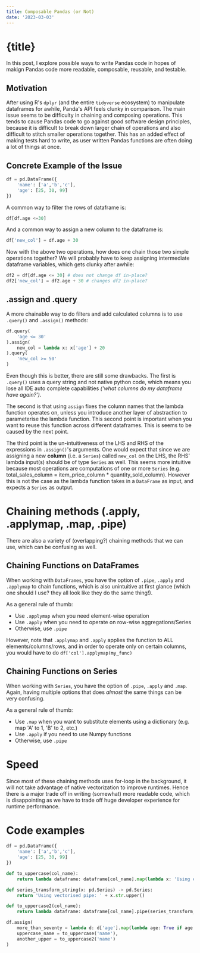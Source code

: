 ```yaml
---
title: Composable Pandas (or Not)
date: '2023-03-03'
---
```


# {title}

In this post, I explore possible ways to write Pandas code in hopes of makign Pandas code more readable, composable, reusable, and testable.

## Motivation

After using R's `dplyr` (and the entire `tidyverse` ecosystem) to manipulate dataframes for awhile, Panda's API feels clunky in comparison.
The main issue seems to be difficulty in chaining and composing operations.
This tends to cause Pandas code to go against good software design principles, because it is difficult to break down larger chain of operations and also difficult to stitch smaller operations together.
This has an added effect of making tests hard to write, as user written Pandas functions are often doing a lot of things at once.

## Concrete Example of the Issue

```py
df = pd.DataFrame({
	'name': ['a','b','c'],
	'age': [25, 30, 99]
})
```

A common way to filter the rows of dataframe is:

```py
df[df.age <=30]
```

And a common way to assign a new column to the dataframe is:

```py
df['new_col'] = df.age + 30
```

Now with the above two operations, how does one chain those two simple operations together?
We will probably have to keep assigning intermediate dataframe variables, which gets clunky after awhile:

```py
df2 = df[df.age <= 30] # does not change df in-place?
df2['new_col'] = df2.age + 30 # changes df2 in-place?
```

## .assign and .query

A more chainable way to do filters and add calculated columns is to use `.query()` and `.assign()` methods:

```py
df.query(
	'age <= 30'
).assign(
	new_col = lambda x: x['age'] + 20
).query(
	'new_col >= 50'
)
```

Even though this is better, there are still some drawbacks.
The first is `.query()` uses a query string and not native python code,
which means you lose all IDE auto complete capabilities _('what columns do my dataframe have again?')_.

The second is that using `assign` fixes the column names that the lambda function operates on,
unless you introduce another layer of abstraction to parameterise the lambda function.
This second point is important when you want to reuse this function across different dataframes.
This is seems to be caused by the next point.

The third point is the un-intuitiveness of the LHS and RHS of the expressions in `.assign()`'s arguments.
One would expect that since we are assigning a new **column** (i.e. a `Series`) called `new_col` on the LHS, the RHS' lambda input(s) should be of type `Series` as well.
This seems more intuitive because most operations are computations of one or more `Series` (e.g. total_sales_column = item_price_column \* quantity_sold_column).
However this is not the case as the lambda function takes in a `DataFrame` as input, and expects a `Series` as output.

# Chaining methods (.apply, .applymap, .map, .pipe)

There are also a variety of (overlapping?) chaining methods that we can use, which can be confusing as well.

## Chaining Functions on DataFrames

When working with `DataFrames`, you have the option of `.pipe`, `.apply` and `.applymap` to chain functions, which is also unintuitive at first glance (which one should I use? they all look like they do the same thing!).

As a general rule of thumb:

- Use `.applymap` when you need element-wise operation
- Use `.apply` when you need to operate on row-wise aggregations/Series
- Otherwise, use `.pipe`

However, note that `.applymap` and `.apply` applies the function to ALL elements/columns/rows, and in order to operate only on certain columns, you would have to do `df['col'].applymap(my_func)`

## Chaining Functions on Series

When working with `Series`, you have the option of `.pipe`, `.apply` and `.map`. Again, having multiple options that does _almost_ the same things can be very confusing.

As a general rule of thumb:

- Use `.map` when you want to substitute elements using a dictionary (e.g. map 'A' to 1, 'B' to 2, etc.)
- Use `.apply` if you need to use Numpy functions
- Otherwise, use `.pipe`

# Speed

Since most of these chaining methods uses for-loop in the background, it will not take advantage of native vectorization to improve runtimes.
Hence there is a major trade off in writing (somewhat) more readable code, which is disappointing as we have to trade off huge developer experience for runtime performance.

# Code examples

```python
df = pd.DataFrame({
	'name': ['a','b','c'],
	'age': [25, 30, 99]
})

def to_uppercase(col_name):
	return lambda dataframe: dataframe[col_name].map(lambda x: 'Using element wise map: ' + x.upper())

def series_transform_string(x: pd.Series) -> pd.Series:
    return 'Using vectorised pipe: ' + x.str.upper()

def to_uppercase2(col_name):
	return lambda dataframe: dataframe[col_name].pipe(series_transform_string)

df.assign(
	more_than_seventy = lambda d: d['age'].map(lambda age: True if age > 70 else False),
	uppercase_name = to_uppercase('name'),
    another_upper = to_uppercase2('name')
)
```
